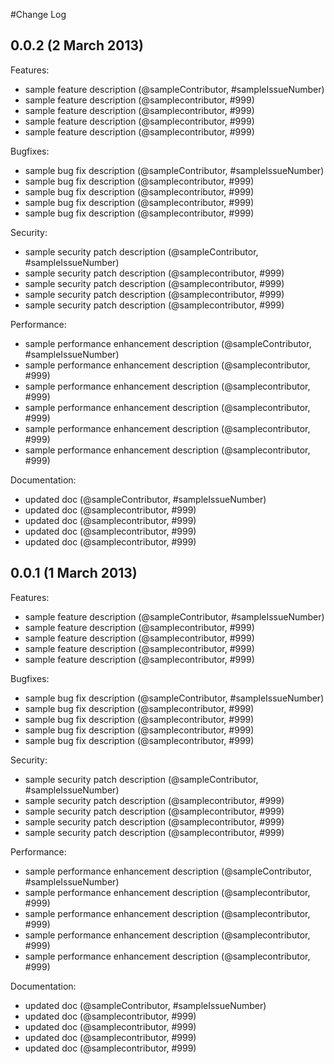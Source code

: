 #Change Log

## 0.0.2 (2 March 2013)

Features:

  - sample feature description (@sampleContributor, #sampleIssueNumber)
  - sample feature description (@samplecontributor, #999)
  - sample feature description (@samplecontributor, #999)
  - sample feature description (@samplecontributor, #999)
  - sample feature description (@samplecontributor, #999)

Bugfixes:

  - sample bug fix description (@sampleContributor, #sampleIssueNumber)
  - sample bug fix description (@samplecontributor, #999)
  - sample bug fix description (@samplecontributor, #999)
  - sample bug fix description (@samplecontributor, #999)
  - sample bug fix description (@samplecontributor, #999)

Security:

  - sample security patch description (@sampleContributor, #sampleIssueNumber)
  - sample security patch description (@samplecontributor, #999)
  - sample security patch description (@samplecontributor, #999)
  - sample security patch description (@samplecontributor, #999)
  - sample security patch description (@samplecontributor, #999)

Performance:

  - sample performance enhancement description (@sampleContributor, #sampleIssueNumber)
  - sample performance enhancement description (@samplecontributor, #999)
  - sample performance enhancement description (@samplecontributor, #999)
  - sample performance enhancement description (@samplecontributor, #999)
  - sample performance enhancement description (@samplecontributor, #999)
  - sample performance enhancement description (@samplecontributor, #999)

Documentation:

  - updated doc (@sampleContributor, #sampleIssueNumber)
  - updated doc (@samplecontributor, #999)
  - updated doc (@samplecontributor, #999)
  - updated doc (@samplecontributor, #999)
  - updated doc (@samplecontributor, #999)

## 0.0.1 (1 March 2013)

Features:

  - sample feature description (@sampleContributor, #sampleIssueNumber)
  - sample feature description (@samplecontributor, #999)
  - sample feature description (@samplecontributor, #999)
  - sample feature description (@samplecontributor, #999)
  - sample feature description (@samplecontributor, #999)

Bugfixes:

  - sample bug fix description (@sampleContributor, #sampleIssueNumber)
  - sample bug fix description (@samplecontributor, #999)
  - sample bug fix description (@samplecontributor, #999)
  - sample bug fix description (@samplecontributor, #999)
  - sample bug fix description (@samplecontributor, #999)

Security:

  - sample security patch description (@sampleContributor, #sampleIssueNumber)
  - sample security patch description (@samplecontributor, #999)
  - sample security patch description (@samplecontributor, #999)
  - sample security patch description (@samplecontributor, #999)
  - sample security patch description (@samplecontributor, #999)

Performance:

  - sample performance enhancement description (@sampleContributor, #sampleIssueNumber)
  - sample performance enhancement description (@samplecontributor, #999)
  - sample performance enhancement description (@samplecontributor, #999)
  - sample performance enhancement description (@samplecontributor, #999)
  - sample performance enhancement description (@samplecontributor, #999)

Documentation:

  - updated doc (@sampleContributor, #sampleIssueNumber)
  - updated doc (@samplecontributor, #999)
  - updated doc (@samplecontributor, #999)
  - updated doc (@samplecontributor, #999)
  - updated doc (@samplecontributor, #999)
